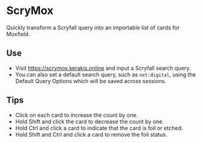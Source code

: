 # ScryMox

Quickly transform a Scryfall query into an importable list of cards for Moxfield.

## Use

- Visit https://scrymox.kerakis.online and input a Scryfall search query.
- You can also set a default search query, such as `not:digital`, using the Default Query Options which will be saved across sessions.

## Tips

- Click on each card to increase the count by one.
- Hold Shift and click the card to decrease the count by one.
- Hold Ctrl and click a card to indicate that the card is foil or etched.
- Hold Shift and Ctrl and click a card to remove the foil status.

